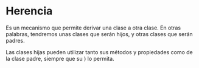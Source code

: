 # Herencia

Es un mecanismo que permite derivar una clase a otra clase. En otras palabras, tendremos unas clases que serán hijos, y otras clases que serán padres.

Las clases hijas pueden utilizar tanto sus métodos y propiedades como de la clase padre, siempre que su )  lo permita.
